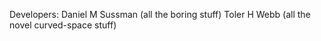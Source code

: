 Developers:
Daniel M Sussman (all the boring stuff)
Toler H Webb (all the novel curved-space stuff)
